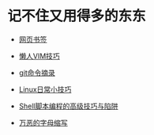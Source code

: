 <meta http-equiv="Content-Type" content="text/html; charset=utf-8">
<base target="_blank" />

# 记不住又用得多的东东

* [网页书签](网页书签.md)

* [懒人VIM技巧](懒人VIM技巧.md)

* [git命令摘录](git命令摘录.md)

* [Linux日常小技巧](Linux日常小技巧.md)

* [Shell脚本编程的高级技巧与陷阱](Shell脚本编程的高级技巧与陷阱.md)

* [万恶的字母缩写](万恶的字母缩写.md)

